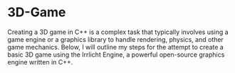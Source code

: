 # 3D-Game
Creating a 3D game in C++ is a complex task that typically involves using a game engine or a graphics library to handle rendering, physics, and other game mechanics. Below, I will outline my steps for the attempt to create a basic 3D game using the Irrlicht Engine, a powerful open-source graphics engine written in C++.
